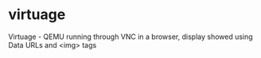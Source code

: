 # virtuage
Virtuage - QEMU running through VNC in a browser, display showed using Data URLs and &lt;img> tags
